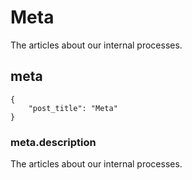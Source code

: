 # Meta

The articles about our internal processes.

## meta

    {
        "post_title": "Meta"
    }

### meta.description

The articles about our internal processes.
